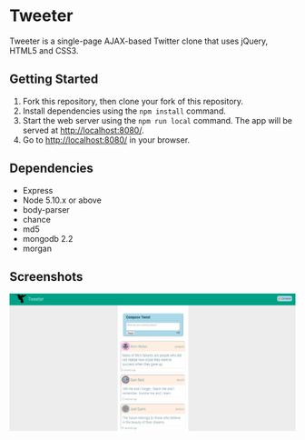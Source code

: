 # Tweeter

Tweeter is a single-page AJAX-based Twitter clone that uses jQuery, HTML5 and CSS3.



## Getting Started

1. Fork this repository, then clone your fork of this repository.
2. Install dependencies using the `npm install` command.
3. Start the web server using the `npm run local` command. The app will be served at <http://localhost:8080/>.
4. Go to <http://localhost:8080/> in your browser.

## Dependencies

- Express
- Node 5.10.x or above
- body-parser
- chance
- md5
- mongodb 2.2
- morgan

## Screenshots
![Pre-stretch version](/public/images/screenshot1.png)
